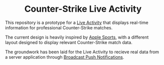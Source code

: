 <p align="center">
  <h1 align="center">Counter-Strike Live Activity</h1>
</p>

This repository is a prototype for a [Live Activity](https://developer.apple.com/design/human-interface-guidelines/live-activities) that displays real-time information for professional Counter-Strike matches.

The current design is heavily inspired by [Apple Sports](https://support.apple.com/guide/apple-sports-app/welcome/1.0/web/1.0), with a different layout designed to display relevant Counter-Strike match data.

The groundwork has been laid for the Live Activity to recieve real data from a server application through [Broadcast Push Notifications](https://developer.apple.com/documentation/usernotifications/setting-up-broadcast-push-notifications/).
